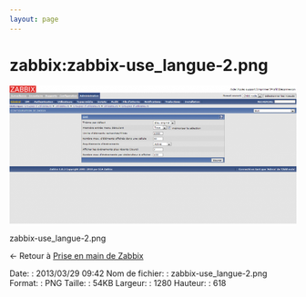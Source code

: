 ```yaml
---
layout: page
---
```


zabbix:zabbix-use\_langue-2.png
===============================

[![zabbix-use\_langue-2.png](../../assets/media/zabbix/zabbix-use_langue-2.png@cache=&w=900&h=434 "zabbix-use_langue-2.png")](../../assets/media/zabbix/zabbix-use_langue-2.png@cache= "Afficher le fichier original")

zabbix-use\_langue-2.png

← Retour à [Prise en main de
Zabbix](../../zabbix/zabbix-use.html "zabbix:zabbix-use")

Date:
:   2013/03/29 09:42
Nom de fichier:
:   zabbix-use\_langue-2.png
Format:
:   PNG
Taille:
:   54KB
Largeur:
:   1280
Hauteur:
:   618

